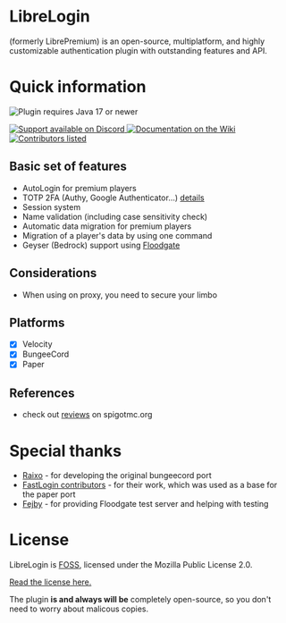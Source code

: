 
# LibreLogin

(formerly LibrePremium) is an open-source, multiplatform, and highly customizable authentication plugin with outstanding features and API.

# Quick information

<img src="https://img.shields.io/badge/Java%20version-%2017+-blue?style=for-the-badge&logo=java&logoColor=white"
alt="Plugin requires Java 17 or newer"></img>

<a href="https://discord.gg/HP3CSfCv2v">
<img src="https://img.shields.io/badge/Discord-%20SUPPORT-blue?style=for-the-badge&logo=discord&logoColor=white" 
alt="Support available on Discord"></img>
</a>
<a href="https://github.com/kyngs/LibreLogin/wiki">
<img src="https://img.shields.io/badge/Documentation-555555?style=for-the-badge&logo=wikipedia" alt="Documentation on the Wiki"></img>
</a>

<a href="https://github.com/kyngs/LibreLogin/graphs/contributors">
<img src="https://img.shields.io/badge/Contributors-Credits-blue?style=for-the-badge" 
alt="Contributors listed"></img>
</a>

## Basic set of features

- AutoLogin for premium players
- TOTP 2FA (Authy, Google Authenticator...) [details](https://github.com/kyngs/LibreLogin/wiki/2FA)
- Session system
- Name validation (including case sensitivity check)
- Automatic data migration for premium players
- Migration of a player's data by using one command
- Geyser (Bedrock) support using [Floodgate](https://github.com/kyngs/LibreLogin/wiki/Floodgate)

## Considerations

- When using on proxy, you need to secure your limbo

## Platforms

- [x] Velocity
- [x] BungeeCord
- [x] Paper

## References

- check out [reviews](https://www.spigotmc.org/resources/librelogin-authorization-plugin-automatic-login-2fa.101040/reviews) on spigotmc.org  

# Special thanks

- [Raixo](https://github.com/RAIXOCZ) - for developing the original bungeecord port
- [FastLogin contributors](https://github.com/games647/FastLogin) - for their work, which was used as a base for the
  paper port
- [Fejby](https://github.com/Fejby) - for providing Floodgate test server and helping with testing

# License

LibreLogin is [FOSS](https://en.wikipedia.org/wiki/Free_and_open-source_software), licensed under the Mozilla Public License 2.0.

[Read the license here.](https://github.com/kyngs/LibreLogin/blob/master/LICENSE)

The plugin **is and always will be** completely open-source, so you don't need to worry about malicous copies.
